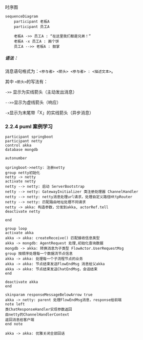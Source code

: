 时序图



```mermaid
sequenceDiagram
    participant 老板A
    participant 员工A

    老板A ->> 员工A : “在这里我们都是兄弟！”
    老板A -x 员工A : 画个饼
    员工A -->> 老板A : 鼓掌
```





##### 语法：

消息语句格式为：`<参与者> <箭头> <参与者> : <描述文本>`。

其中 `<箭头>`的写法有：

`->>` 显示为实线箭头（主动发出消息）

`-->>`显示为虚线箭头（响应）

`-x`显示为末尾带「X」的实线箭头（异步消息）







### 2.2.4 puml 案例学习 

```puml
participant springboot
participant netty
control akka
database mongdb

autonumber

springboot->netty: 注册netty
group netty初始化
netty -> netty
activate netty
netty --> netty: 启动 ServerBootstrap
netty --> netty: GatewayInitializer 类注册处理器 ChannelHandler
netty --> netty: netty消息处理url请求，处理自定义路径HttpRouter
netty --> netty: 匹配路由地址处理不同请求
netty -> akka: 构造参数，分发到akka, actorRef.tell
deactivate netty

end

group loop
activate akka
akka -> akka: createReceive() 匹配接收信息类型
akka -> mongdb: AgentRequest 处理,初始化查询数据
mongdb -> akka: 转换消息为子类型 FlowActor.UserRequestMsg
group 按顺序处理每一个数据流节点信息 
akka -> akka: 处理每一个子流程节点的业务
akka -> akka: 节点结束发送FlowEndMsg 消息给父akka
akka -> akka: 节点结束发送ChatEndMsg，会话结束
end 

deactivate akka
end

skinparam responseMessageBelowArrow true
akka -> netty: parent 处理FlowEndMsg消息，response给前端
note left
类ChatResponseHandler实现参数返回
由netty的ChannelHandlerContext 
返回消息给客户端
end note

akka -> akka: 优雅关闭全部回话
```

